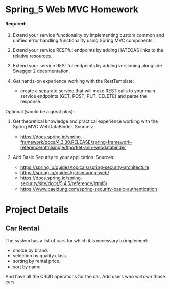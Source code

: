 # Spring_5 Web MVC Homework

#### Required:
1.	Extend your service functionality by implementing custom common and unified error handling functionality using Spring MVC components.

2.	Extend your service RESTful endpoints by adding HATEOAS links to the relative resources.

3.	Extend your service RESTful endpoints by adding versioning alongside Swagger 2 documentation.

4.	Get hands-on experience working with the RestTemplate:
    -	create a separate service that will make REST calls to your main service endpoints (GET, POST, PUT, DELETE) and parse the response.


Optional (would be a great plus):
1.	Get theoretical knowledge and practical experience working with the Spring MVC WebDataBinder. Sources:
    - https://docs.spring.io/spring-framework/docs/4.3.30.RELEASE/spring-framework-reference/htmlsingle/#portlet-ann-webdatabinder

2.	Add Basic Security to your application. Sources:
    -	https://spring.io/guides/topicals/spring-security-architecture
    -	https://spring.io/guides/gs/securing-web/
    -	https://docs.spring.io/spring-security/site/docs/5.4.5/reference/html5/
    -	https://www.baeldung.com/spring-security-basic-authentication


# Project Details
## Car Rental

The system has a list of cars for which it is necessary to implement:
*   choice by brand.
*   selection by quality class.
*   sorting by rental price.
*   sort by name.

And have all the CRUD operations for the car. Add users who will own those cars
